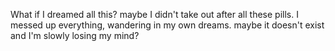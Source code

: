 What if I dreamed all this?
  maybe I didn't take out after all these pills.
  I messed up everything, wandering in my own dreams.
  maybe it doesn't exist and I'm slowly losing my mind?
